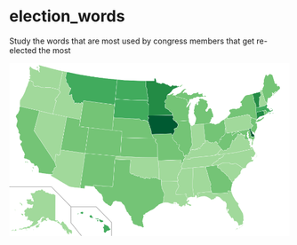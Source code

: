 election_words
==============

Study the words that are most used by congress  members that get re-elected the most

![alt text](welfare.png)